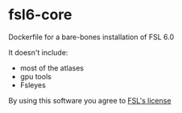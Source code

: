 # fsl6-core
Dockerfile for a bare-bones installation of FSL 6.0

It doesn't include:
- most of the atlases
- gpu tools
- Fsleyes

By using this software you agree to [FSL's license](https://fsl.fmrib.ox.ac.uk/fsl/fslwiki/Licence)
